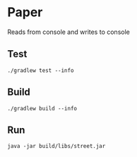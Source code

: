 # Paper

Reads from console and writes to console

## Test

```
./gradlew test --info
```

## Build

```
./gradlew build --info
```

## Run

```
java -jar build/libs/street.jar
```



